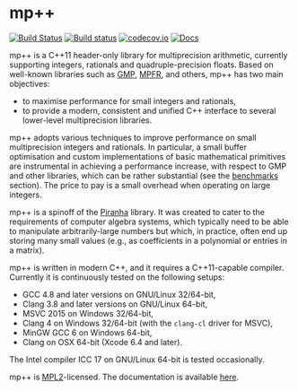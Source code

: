 # mp++
[![Build Status](https://travis-ci.org/bluescarni/mppp.svg?branch=master)](https://travis-ci.org/bluescarni/mppp)
[![Build status](https://ci.appveyor.com/api/projects/status/github/bluescarni/mppp?branch=master&svg=true)](https://ci.appveyor.com/project/bluescarni/mppp)
[![codecov.io](https://codecov.io/github/bluescarni/mppp/coverage.svg?branch=master)](https://codecov.io/github/bluescarni/mppp?branch=master)
[![Docs](https://readthedocs.org/projects/pip/badge/?version=latest)](http://bluescarni.github.io/mppp/)

mp++ is a C++11 header-only library for multiprecision arithmetic, currently supporting integers,
rationals and quadruple-precision floats. Based on well-known libraries such as [GMP](http://www.gmplib.org>),
[MPFR](http://www.mpfr.org), and others, mp++ has two main objectives:

* to maximise performance for small integers and rationals,
* to provide a modern, consistent and unified C++ interface to several lower-level multiprecision libraries.

mp++ adopts various techniques to improve performance on small multiprecision integers and rationals.
In particular, a small buffer optimisation and custom implementations of basic mathematical primitives are
instrumental in achieving a performance increase, with respect to GMP and other libraries, which can be rather
substantial (see the [benchmarks](https://bluescarni.github.io/mppp/benchmarks.html) section). The price to pay is a
small overhead when operating on large integers.

mp++ is a spinoff of the [Piranha](https://github.com/bluescarni/piranha) library. It was created to cater to
the requirements of computer algebra systems, which typically need to be able
to manipulate arbitrarily-large numbers but which, in practice, often end up storing many small values
(e.g., as coefficients in a polynomial or entries in a matrix).

mp++ is written in modern C++, and it requires a C++11-capable compiler. Currently it is continuously tested
on the following setups:

* GCC 4.8 and later versions on GNU/Linux 32/64-bit,
* Clang 3.8 and later versions on GNU/Linux 64-bit,
* MSVC 2015 on Windows 32/64-bit,
* Clang 4 on Windows 32/64-bit (with the ``clang-cl`` driver for MSVC),
* MinGW GCC 6 on Windows 64-bit,
* Clang on OSX 64-bit (Xcode 6.4 and later).

The Intel compiler ICC 17 on GNU/Linux 64-bit is tested occasionally.

mp++ is [MPL2](https://www.mozilla.org/en-US/MPL/2.0/FAQ/)-licensed. The documentation is available
[here](https://bluescarni.github.io/mppp/).
